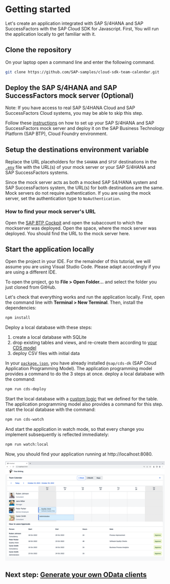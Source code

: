 # Getting started

Let's create an application integrated with SAP S/4HANA and SAP SuccessFactors with the SAP Cloud SDK for Javascript. First, You will run the application locally to get familiar with it.

## Clone the repository

On your laptop open a command line and enter the following command.

```sh
git clone https://github.com/SAP-samples/cloud-sdk-team-calendar.git
```

## Deploy the SAP S/4HANA and SAP SuccessFactors mock server (Optional)

Note: If you have access to real SAP S/4HANA Cloud and SAP SuccessFactors Cloud systems, you may be able to skip this step.

Follow these [instructions](https://github.com/SAP/cloud-s4-sdk-book/tree/mock-server#how-to-run-the-server) on how to set up your SAP S/4HANA and SAP SuccessFactors mock server and deploy it on the SAP Business Technology Platform (SAP BTP), Cloud Foundry environment.

## Setup the destinations environment variable

Replace the URL placeholders for the `S4HANA` and `SFSF` destinations in the [`.env`](../.env) file with the URL(s) of your mock server or your SAP S/4HANA and SAP SuccessFactors systems.

Since the mock server acts as both a mocked SAP S4/HANA system and SAP SuccessFactors system, the URL(s) for both destinations are the same.
Mock servers do not require authentication. If you are using the mock server, set the authentication type to `NoAuthentication`.

### How to find your mock server's URL

Open the [SAP BTP Cockpit](https://account.hana.ondemand.com) and open the subaccount to which the mockserver was deployed. Open the space, where the mock server was deployed. You should find the URL to the mock server here.

## Start the application locally

Open the project in your IDE. For the remainder of this tutorial, we will assume you are using Visual Studio Code. Please adapt accordingly if you are using a different IDE.

To open the project, go to **File > Open Folder...** and select the folder you just cloned from GitHub.

Let's check that everything works and run the application locally. First, open the command line with **Terminal > New Terminal**. Then, install the dependencies:

```sh
npm install
```

Deploy a local database with these steps:

1. create a local database with SQLite
2. drop existing tables and views, and re-create them according to [your CDS model](../db/data-model.cds)
3. deploy CSV files with initial data

In your [`package.json`](../package.json), you have already installed `@sap/cds-dk` (SAP Cloud Application Programming Model). The application programming model provides a command to do the 3 steps at once. deploy a local database with the command:

```sh
npm run cds-deploy
```

Start the local database with a [custom logic](../src/team-calendar-service.ts) that we defined for the table. The application programming model also provides a command for this step. start the local database with the command:

```sh
npm run cds-watch
```

And start the application in watch mode, so that every change you implement subsequently is reflected immediately:

```sh
npm run watch:local
```

Now, you should find your application running at http://localhost:8080.

![Local Deployment](images/local-deployment.png)

## Next step: [Generate your own OData clients](02-generate-odata-clients.md)
